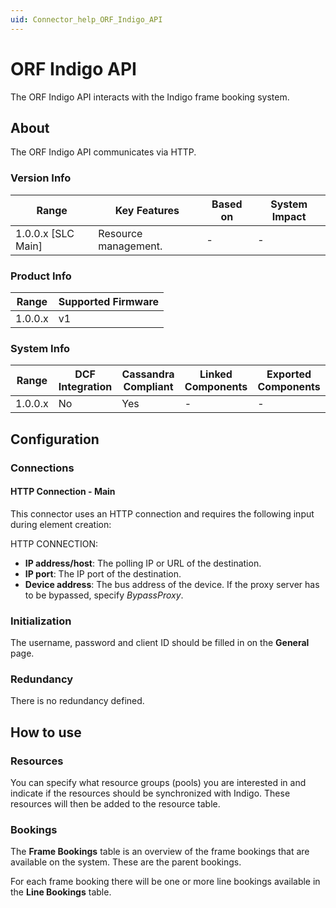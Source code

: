 ```yaml
---
uid: Connector_help_ORF_Indigo_API
---
```


# ORF Indigo API

The ORF Indigo API interacts with the Indigo frame booking system.

## About

The ORF Indigo API communicates via HTTP.

### Version Info

| Range                | Key Features         | Based on     | System Impact     |
|----------------------|----------------------|--------------|-------------------|
| 1.0.0.x [SLC Main]   | Resource management. | -            | -                 |

### Product Info

| Range     | Supported Firmware     |
|-----------|------------------------|
| 1.0.0.x   | v1                     |

### System Info

| Range     | DCF Integration     | Cassandra Compliant     | Linked Components     | Exported Components     |
|-----------|---------------------|-------------------------|-----------------------|-------------------------|
| 1.0.0.x   | No                  | Yes                     | -                     | -                       |

## Configuration

### Connections

#### HTTP Connection - Main

This connector uses an HTTP connection and requires the following input during element creation:

HTTP CONNECTION:

- **IP address/host**: The polling IP or URL of the destination.
- **IP port**: The IP port of the destination.
- **Device address**: The bus address of the device. If the proxy server has to be bypassed, specify *BypassProxy*.

### Initialization

The username, password and client ID should be filled in on the **General** page.

### Redundancy

There is no redundancy defined.

## How to use

### Resources

You can specify what resource groups (pools) you are interested in and indicate if the resources should be synchronized with Indigo. These resources will then be added to the resource table.

### Bookings

The **Frame Bookings** table is an overview of the frame bookings that are available on the system. These are the parent bookings.

For each frame booking there will be one or more line bookings available in the **Line Bookings** table.
